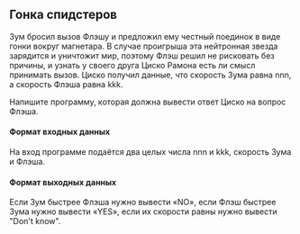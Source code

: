 ## Гонка спидстеров

Зум бросил вызов Флэшу и предложил ему честный поединок в виде гонки вокруг магнетара. В случае проигрыша эта нейтронная звезда зарядится и уничтожит мир, поэтому Флэш решил не рисковать без причины, и узнать у своего друга Циско Рамона есть ли смысл принимать вызов. Циско получил данные, что скорость Зума равна nnn, а скорость Флэша равна kkk.

Напишите программу, которая должна вывести ответ Циско на вопрос Флэша.

#### Формат входных данных
На вход программе подаётся два целых числа nnn и kkk, скорость Зума и Флэша.

#### Формат выходных данных
Если Зум быстрее Флэша нужно вывести «NO», если Флэш быстрее Зума нужно вывести «YES», если их скорости равны нужно вывести "Don't know".